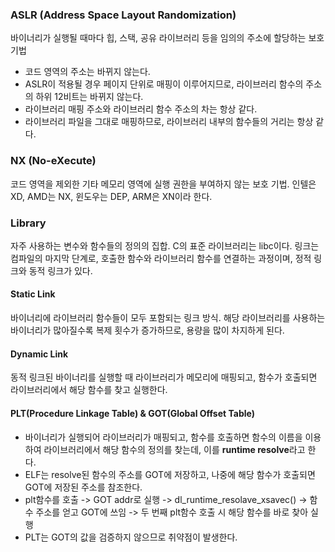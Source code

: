### ASLR (Address Space Layout Randomization)
바이너리가 실행될 때마다 힙, 스택, 공유 라이브러리 등을 임의의 주소에 할당하는 보호 기법
* 코드 영역의 주소는 바뀌지 않는다.
* ASLR이 적용될 경우 페이지 단위로 매핑이 이루어지므로, 라이브러리 함수의 주소의 하위 12비트는 바뀌지 않는다.
* 라이브러리 매핑 주소와 라이브러리 함수 주소의 차는 항상 같다.
* 라이브러리 파일을 그대로 매핑하므로, 라이브러리 내부의 함수들의 거리는 항상 같다.

### NX (No-eXecute)
코드 영역을 제외한 기타 메모리 영역에 실행 권한을 부여하지 않는 보호 기법. 인텔은 XD, AMD는 NX, 윈도우는 DEP, ARM은 XN이라 한다.

### Library
자주 사용하는 변수와 함수들의 정의의 집합. C의 표준 라이브러리는 libc이다.
링크는 컴파일의 마지막 단계로, 호출한 함수와 라이브러리 함수를 연결하는 과정이며, 정적 링크와 동적 링크가 있다.

#### Static Link
바이너리에 라이브러리 함수들이 모두 포함되는 링크 방식. 해당 라이브러리를 사용하는 바이너리가 많아질수록 복제 횟수가 증가하므로, 용량을 많이 차지하게 된다.

#### Dynamic Link
동적 링크된 바이너리를 실행할 때 라이브러리가 메모리에 매핑되고, 함수가 호출되면 라이브러리에서 해당 함수를 찾고 실행한다.

#### PLT(Procedure Linkage Table) & GOT(Global Offset Table)
* 바이너리가 실행되어 라이브러리가 매핑되고, 함수를 호출하면 함수의 이름을 이용하여 라이브러리에서 해당 함수의 정의를 찾는데, 이를 **runtime resolve**라고 한다.
* ELF는 resolve된 함수의 주소를 GOT에 저장하고, 나중에 해당 함수가 호출되면 GOT에 저장된 주소를 참조한다.
* plt함수를 호출 -> GOT addr로 실행 -> dl_runtime_resolave_xsavec() -> 함수 주소를 얻고 GOT에 쓰임 -> 두 번째 plt함수 호출 시 해당 함수를 바로 찾아 실행
* PLT는 GOT의 값을 검증하지 않으므로 취약점이 발생한다.
